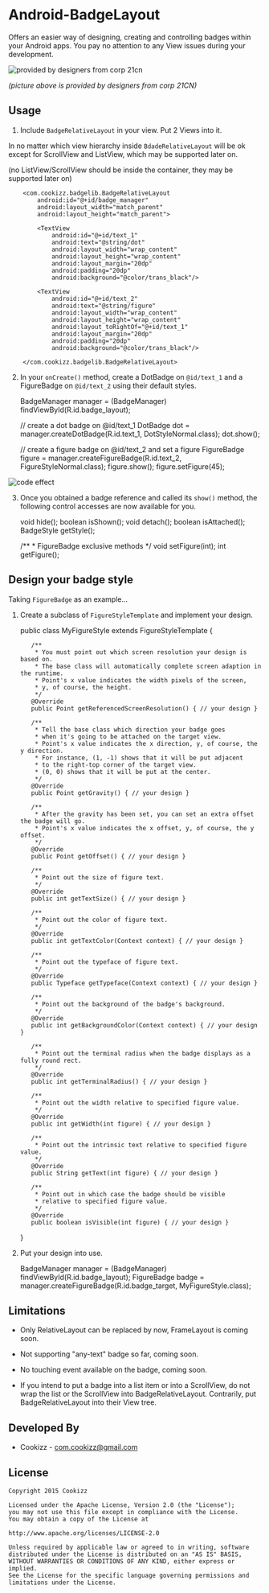 # Android-BadgeLayout
Offers an easier way of designing, creating and controlling badges within your Android apps. You pay no attention to any View issues during your development.

![provided by designers from corp 21cn](https://github.com/Cookizz/Android-BadgeLayout/blob/master/badgedemo/src/main/res/raw/badgesample.png)

*(picture above is provided by designers from corp 21CN)*

## Usage

  1. Include `BadgeRelativeLayout` in your view. Put 2 Views into it. 

  In no matter which view hierarchy inside `BdadeRelativeLayout` will be ok except for ScrollView and ListView, which may be supported later on.
  
  (no ListView/ScrollView should be inside the container, they may be supported later on)


        <com.cookizz.badgelib.BadgeRelativeLayout
            android:id="@+id/badge_manager"
            android:layout_width="match_parent"
            android:layout_height="match_parent">
            
            <TextView
                android:id="@+id/text_1"
                android:text="@string/dot"
                android:layout_width="wrap_content"
                android:layout_height="wrap_content"
                android:layout_margin="20dp"
                android:padding="20dp"
                android:background="@color/trans_black"/>

            <TextView
                android:id="@+id/text_2"
                android:text="@string/figure"
                android:layout_width="wrap_content"
                android:layout_height="wrap_content"
                android:layout_toRightOf="@+id/text_1"
                android:layout_margin="20dp"
                android:padding="20dp"
                android:background="@color/trans_black"/>
                
        </com.cookizz.badgelib.BadgeRelativeLayout>

  2. In your `onCreate()` method, create a DotBadge on `@id/text_1` and a FigureBadge on `@id/text_2` using their default  styles.


        BadgeManager manager = (BadgeManager) findViewById(R.id.badge_layout);
        
        // create a dot badge on @id/text_1
        DotBadge dot = manager.createDotBadge(R.id.text_1, DotStyleNormal.class);
        dot.show();
        
        // create a figure badge on @id/text_2 and set a figure
        FigureBadge figure = manager.createFigureBadge(R.id.text_2, FigureStyleNormal.class);
        figure.show();
        figure.setFigure(45);

  ![code effect](https://github.com/Cookizz/Android-BadgeLayout/blob/master/badgedemo/src/main/res/raw/dotandfigure.png)
    
  3. Once you obtained a badge reference and called its `show()` method, the following control accesses are now available for you.

        void hide();
        boolean isShown();
        void detach();
        boolean isAttached();
        BadgeStyle getStyle();

        /**
         * FigureBadge exclusive methods
         */
        void setFigure(int);
        int getFigure();

## Design your badge style
  Taking `FigureBadge` as an example...
  
  1. Create a subclass of `FigureStyleTemplate` and implement your design.
  
        public class MyFigureStyle extends FigureStyleTemplate {
        
            /** 
             * You must point out which screen resolution your design is based on.
             * The base class will automatically complete screen adaption in the runtime.
             * Point's x value indicates the width pixels of the screen,
             * y, of course, the height.
             */
            @Override
            public Point getReferencedScreenResolution() { // your design }
        
            /**
             * Tell the base class which direction your badge goes
             * when it's going to be attached on the target view.
             * Point's x value indicates the x direction, y, of course, the y direction.
             * For instance, (1, -1) shows that it will be put adjacent
             * to the right-top corner of the target view.
             * (0, 0) shows that it will be put at the center.
             */
            @Override
            public Point getGravity() { // your design }
        
            /**
             * After the gravity has been set, you can set an extra offset the badge will go.
             * Point's x value indicates the x offset, y, of course, the y offset.
             */
            @Override
            public Point getOffset() { // your design }
            
            /**
             * Point out the size of figure text.
             */
            @Override
            public int getTextSize() { // your design }
        
            /**
             * Point out the color of figure text.
             */
            @Override
            public int getTextColor(Context context) { // your design }
        
            /**
             * Point out the typeface of figure text.
             */
            @Override
            public Typeface getTypeface(Context context) { // your design }
        
            /**
             * Point out the background of the badge's background.
             */
            @Override
            public int getBackgroundColor(Context context) { // your design }
        
            /**
             * Point out the terminal radius when the badge displays as a fully round rect.
             */
            @Override
            public int getTerminalRadius() { // your design }
        
            /**
             * Point out the width relative to specified figure value.
             */
            @Override
            public int getWidth(int figure) { // your design }
        
            /**
             * Point out the intrinsic text relative to specified figure value.
             */
            @Override
            public String getText(int figure) { // your design }
        
            /**
             * Point out in which case the badge should be visible
             * relative to specified figure value.
             */
            @Override
            public boolean isVisible(int figure) { // your design }
        }
    
  2. Put your design into use.

        BadgeManager manager = (BadgeManager) findViewById(R.id.badge_layout);
        FigureBadge badge = manager.createFigureBadge(R.id.badge_target, MyFigureStyle.class);

## Limitations

  * Only RelativeLayout can be replaced by now, FrameLayout is coming soon.
  
  * Not supporting "any-text" badge so far, coming soon.
  
  * No touching event available on the badge, coming soon.
  
  * If you intend to put a badge into a list item or into a ScrollView, do not wrap the list or the ScrollView into BadgeRelativeLayout. Contrarily, put BadgeRelativeLayout into their View tree.

## Developed By

  * Cookizz - <com.cookizz@gmail.com>

## License

    Copyright 2015 Cookizz

    Licensed under the Apache License, Version 2.0 (the "License");
    you may not use this file except in compliance with the License.
    You may obtain a copy of the License at

    http://www.apache.org/licenses/LICENSE-2.0

    Unless required by applicable law or agreed to in writing, software
    distributed under the License is distributed on an "AS IS" BASIS,
    WITHOUT WARRANTIES OR CONDITIONS OF ANY KIND, either express or implied.
    See the License for the specific language governing permissions and
    limitations under the License.

